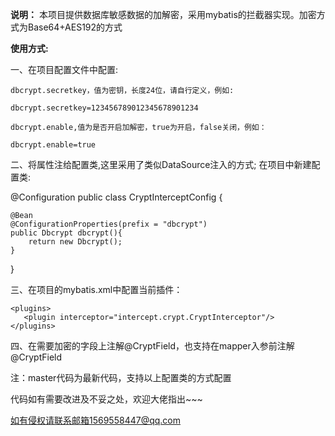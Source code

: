 **说明：**
本项目提供数据库敏感数据的加解密，采用mybatis的拦截器实现。加密方式为Base64+AES192的方式

**使用方式:**

一、在项目配置文件中配置:

    dbcrypt.secretkey，值为密钥，长度24位，请自行定义，例如:

    dbcrypt.secretkey=123456789012345678901234

    dbcrypt.enable,值为是否开启加解密，true为开启，false关闭，例如：

    dbcrypt.enable=true

二、将属性注给配置类,这里采用了类似DataSource注入的方式;
在项目中新建配置类:

@Configuration
public class CryptInterceptConfig {

    @Bean
    @ConfigurationProperties(prefix = "dbcrypt")
    public Dbcrypt dbcrypt(){
        return new Dbcrypt();
    }

}

三、在项目的mybatis.xml中配置当前插件：

    <plugins>
       <plugin interceptor="intercept.crypt.CryptInterceptor"/>
    </plugins>

四、在需要加密的字段上注解@CryptField，也支持在mapper入参前注解@CryptField


注：master代码为最新代码，支持以上配置类的方式配置

代码如有需要改进及不妥之处，欢迎大佬指出~~~ 

如有侵权请联系邮箱1569558447@qq.com
